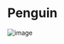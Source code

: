 # Penguin
![image](https://github.com/Poncharm/Penguin/assets/116403026/625c8ea9-3527-42b0-a269-a614ccf33851)
